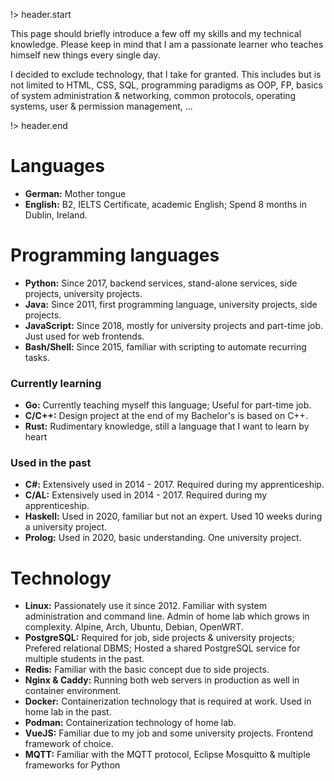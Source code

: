 <!-- title: maxresing.de -->
<!-- subtitle: Knowledge, Skills & Technology -->
<!-- header.title: Knowledge, Skills & Technology -->
<!-- header.subtitle: A few words beforehand... -->

!> header.start

This page should briefly introduce a few off my skills and my technical
knowledge. Please keep in mind that I am a passionate learner who teaches
himself new things every single day.

I decided to exclude technology, that I take for granted. This includes but is 
not limited to HTML, CSS, SQL, programming paradigms as OOP, FP, basics of
system administration & networking, common protocols, operating systems, user &
permission management, ...

!> header.end


# Languages

* **German:** Mother tongue
* **English:** B2, IELTS Certificate, academic English; Spend 8 months in Dublin, Ireland.

# Programming languages

* **Python:** Since 2017, backend services, stand-alone services, side projects, university projects.
* **Java:** Since 2011, first programming language, university projects, side projects.
* **JavaScript:** Since 2018, mostly for university projects and part-time job. Just used for web frontends.
* **Bash/Shell:** Since 2015, familiar with scripting to automate recurring tasks.


### Currently learning

* **Go:** Currently teaching myself this language; Useful for part-time job.
* **C/C++:** Design project at the end of my Bachelor's is based on C++.
* **Rust:** Rudimentary knowledge, still a language that I want to learn by heart


### Used in the past

* **C#:** Extensively used in 2014 - 2017. Required during my apprenticeship.
* **C/AL:** Extensively used in 2014 - 2017. Required during my apprenticeship.
* **Haskell:** Used in 2020, familiar but not an expert. Used 10 weeks during a university project.
* **Prolog:** Used in 2020, basic understanding. One university project.


# Technology

* **Linux:** Passionately use it since 2012. Familiar with system administration and command line. Admin of home lab which grows in complexity. Alpine, Arch, Ubuntu, Debian, OpenWRT.
* **PostgreSQL:** Required for job, side projects & university projects; Prefered relational DBMS; Hosted a shared PostgreSQL service for multiple students in the past.
* **Redis:** Familiar with the basic concept due to side projects.
* **Nginx & Caddy:** Running both web servers in production as well in container environment.
* **Docker:** Containerization technology that is required at work. Used in home lab in the past.
* **Podman:** Containerization technology of home lab.
* **VueJS:** Familiar due to my job and some university projects. Frontend framework of choice.
* **MQTT:** Familiar with the MQTT protocol, Eclipse Mosquitto & multiple frameworks for Python

